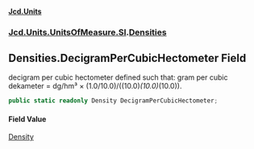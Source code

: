 #### [Jcd.Units](index.md 'index')
### [Jcd.Units.UnitsOfMeasure.SI](Jcd.Units.UnitsOfMeasure.SI.md 'Jcd.Units.UnitsOfMeasure.SI').[Densities](Densities.md 'Jcd.Units.UnitsOfMeasure.SI.Densities')

## Densities.DecigramPerCubicHectometer Field

decigram per cubic hectometer defined such that: gram per cubic dekameter = dg/hm³ ×
(1.0/10.0)/((10.0)*(10.0)*(10.0)).

```csharp
public static readonly Density DecigramPerCubicHectometer;
```

#### Field Value
[Density](Density.md 'Jcd.Units.UnitTypes.Density')